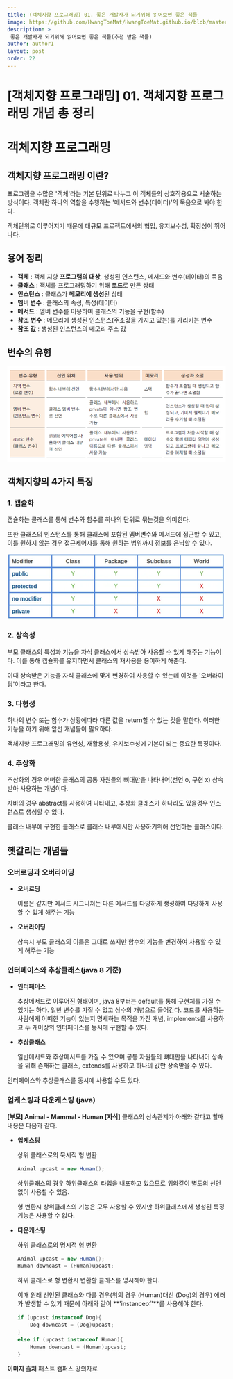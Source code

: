 ```yaml
---
title: (객체지향 프로그래밍) 01. 좋은 개발자가 되기위해 읽어보면 좋은 책들 
image: https://github.com/HwangToeMat/HwangToeMat.github.io/blob/master/Computer-Science/image/OOP/img0.png?raw=true
description: >
 좋은 개발자가 되기위해 읽어보면 좋은 책들(추천 받은 책들)
author: author1
layout: post
order: 22
---
```


# [객체지향 프로그래밍] 01. 객체지향 프로그래밍 개념 총 정리

# 객체지향 프로그래밍

## 객체지향 프로그래밍 이란?

프로그램을 수많은 '객체'라는 기본 단위로 나누고 이 객체들의 상호작용으로 서술하는 방식이다. 객체란 하나의 역할을 수행하는 '메서드와 변수(데이터)'의 묶음으로 봐야 한다. 

객체단위로 이루어지기 때문에 대규모 프로젝트에서의 협업, 유지보수성, 확장성이 뛰어나다.

## 용어 정리

- **객체** : 객체 지향 **프로그램의 대상**, 생성된 인스턴스, 메서드와 변수(데이터)의 묶음
- **클래스** : 객체를 프로그래밍하기 위해 **코드**로 만든 상태
- **인스턴스** : 클래스가 **메모리에 생성**된 상태
- **멤버 변수** : 클래스의 속성, 특성(데이터)
- **메서드** : 멤버 변수를 이용하여 클래스의 기능을 구현(함수)
- **참조** **변수** : 메모리에 생성된 인스턴스(주소값을 가지고 있는)를 가리키는 변수
- **참조** **값** : 생성된 인스턴스의 메모리 주소 값

## 변수의 유형

<img src="https://github.com/HwangToeMat/HwangToeMat.github.io/blob/master/Computer-Science/image/OOP/img1.png?raw=true" style="max-width:100%;margin-left: auto; margin-right: auto; display: block;">

## 객체지향의 4가지 특징

### 1. 캡슐화

캡슐화는 클래스를 통해 변수와 함수를 하나의 단위로 묶는것을 의미한다. 

또한 클래스의 인스턴스를 통해 클래스에 포함된 멤버변수와 메서드에 접근할 수 있고, 이를 원하지 않는 경우 접근제어자를 통해 원하는 범위까지 정보를 은닉할 수 있다.

<img src="https://github.com/HwangToeMat/HwangToeMat.github.io/blob/master/Computer-Science/image/OOP/img2.png?raw=true" style="max-width:100%;margin-left: auto; margin-right: auto; display: block;">

### 2. 상속성

부모 클래스의 특성과 기능을 자식 클래스에서 상속받아 사용할 수 있게 해주는 기능이다. 이를 통해 캡슐화를 유지하면서 클래스의 재사용을 용이하게 해준다.

이때 상속받은 기능을 자식 클래스에 맞게 변경하여 사용할 수 있는데 이것을 '오버라이딩'이라고 한다.

### 3. 다형성

하나의 변수 또는 함수가 상황에따라 다른 값을 return할 수 있는 것을 말한다. 이러한 기능을 하기 위해 앞선 개념들이 필요하다.

객체지향 프로그래밍의 유연성, 재활용성, 유지보수성에 기본이 되는 중요한 특징이다.

### 4. 추상화

추상화의 경우 어떠한 클래스의 공통 자원들의 뼈대만을 나타내어(선언 o, 구현 x) 상속받아 사용하는 개념이다.

자바의 경우 abstract를 사용하여 나타내고, 추상화 클래스가 하나라도 있을경우 인스턴스로 생성할 수 없다.

클래스 내부에 구현한 클래스로 클래스 내부에서만 사용하기위해 선언하는 클래스이다.

## 헷갈리는 개념들

### 오버로딩과 오버라이딩

- **오버로딩**

    이름은 같지만 메서드 시그니쳐는 다른 메서드를 다양하게 생성하여 다양하게 사용할 수 있게 해주는 기능 

- **오버라이딩**

    상속시 부모 클래스의 이름은 그대로 쓰지만 함수의 기능을 변경하여 사용할 수 있게 해주는 기능

### 인터페이스와 추상클래스(java 8 기준)

- **인터페이스**

    추상메서드로 이루어진 형태이며, java 8부터는 default를 통해 구현체를 가질 수 있기는 하다. 일반 변수를 가질 수 없고 상수의 개념으로 들어간다. 코드를 사용하는 사람에게 어떠한 기능이 있는지 명세하는 목적을 가진 개념, implements를 사용하고 두 개이상의 인터페이스를 동시에 구현할 수 있다.

- **추상클래스**

    일반메서드와 추상메서드를 가질 수 있으며 공통 자원들의 뼈대만을 나타내어 상속을 위해 존재하는 클래스, extends를 사용하고 하나의 값만 상속받을 수 있다.

인터페이스와 추상클래스를 동시에 사용할 수도 있다.

### 업케스팅과 다운케스팅 (java)

**[부모] Animal - Mammal - Human [자식]**
클래스의 상속관계가 아래와 같다고 할때 내용은 다음과 같다.

- **업케스팅**

    상위 클래스로의 묵시적 형 변환

    ```java
    Animal upcast = new Human();
    ```

    상위클래스의 경우 하위클래스의 타입을 내포하고 있으므로 위와같이 별도의 선언없이 사용할 수 있음.

    형 변환시 상위클래스의 기능은 모두 사용할 수 있지만 하위클래스에서 생성된 특정 기능은 사용할 수 없다.

- **다운케스팅**

    하위 클래스로의 명시적 형 변환

    ```java
    Animal upcast = new Human();
    Human downcast = (Human)upcast;
    ```

    하위 클래스로 형 변환시 변환할 클래스를 명시해야 한다. 

    이때 원래 선언된 클래스와 다를 경우(위의 경우 (Human)대신 (Dog)의 경우) 에러가 발생할 수 있기 때문에 아래와 같이 **'instanceof'**를 사용해야 한다.

    ```java
    if (upcast instanceof Dog){
    	Dog downcast = (Dog)upcast;
    }
    else if (upcast instanceof Human){
    	Human downcast = (Human)upcast;
    }
    ```

**이미지 출처**
패스트 캠퍼스 강의자료
